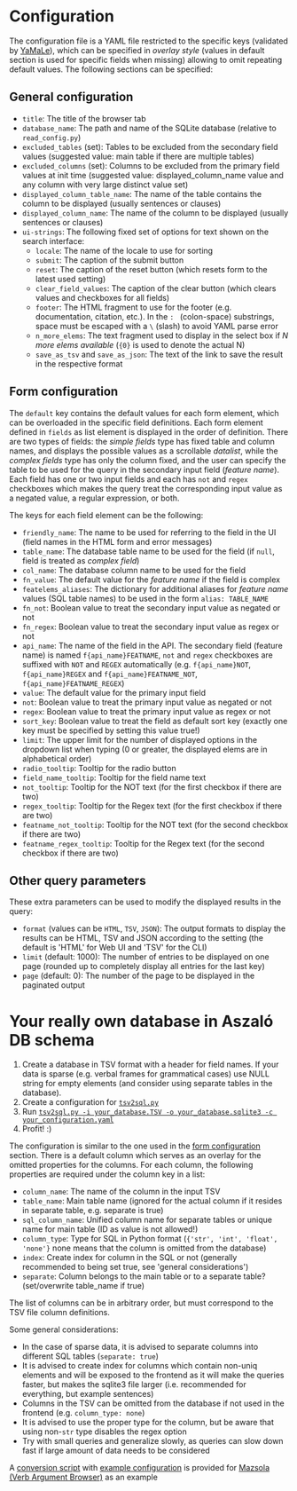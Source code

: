 # Configuration

The configuration file is a YAML file restricted to the specific keys (validated by [YaMaLe](https://github.com/23andMe/Yamale)), which can be specified in _overlay style_ (values in default section is used for specific fields when missing) allowing to omit repeating default values.
The following sections can be specified:

## General configuration

- `title`: The title of the browser tab
- `database_name`: The path and name of the SQLite database (relative to `read_config.py`)
- `excluded_tables` (set): Tables to be excluded from the secondary field values (suggested value: main table if there are multiple tables)
- `excluded_columns` (set): Columns to be excluded from the primary field values at init time (suggested value: displayed_column_name value and any column with very large distinct value set)
- `displayed_column_table_name`: The name of the table contains the column to be displayed (usually sentences or clauses)
- `displayed_column_name`:  The name of the column to be displayed (usually sentences or clauses)
- `ui-strings`: The following fixed set of options for text shown on the search interface:
  - `locale`: The name of the locale to use for sorting
  - `submit`: The caption of the submit button
  - `reset`: The caption of the reset button (which resets form to the latest used setting)
  - `clear_field_values`: The caption of the clear button (which clears values and checkboxes for all fields)
  - `footer`: The HTML fragment to use for the footer (e.g. documentation, citation, etc.). In the `: ` (colon-space) substrings, space must be escaped with a `\` (slash) to avoid YAML parse error
  - `n_more_elems`: The text fragment used to display in the select box if _N more elems available_ (`{0}` is used to denote the actual N)
  - `save_as_tsv` and `save_as_json`: The text of the link to save the result in the respective format

## Form configuration

The `default` key contains the default values for each form element, which can be overloaded in the specific field definitions. Each form element defined in `fields` as list element is displayed in the order of definition.
There are two types of fields: the _simple fields_ type has fixed table and column names, and displays the possible values as a scrollable _datalist_, while the _complex fields_ type has only the column fixed, and the user can specify the table to be used for the query in the secondary input field (_feature name_).
Each field has one or two input fields and each has `not` and `regex` checkboxes which makes the query treat the corresponding input value as a negated value, a regular expression, or both.

The keys for each field element can be the following:

- `friendly_name`: The name to be used for referring to the field in the UI (field names in the HTML form and error messages)
- `table_name`: The database table name to be used for the field (if `null`, field is treated as _complex field_)
- `col_name`: The database column name to be used for the field
- `fn_value`: The default value for the _feature name_ if the field is complex
- `featelems_aliases`: The dictionary for additional aliases for _feature name_ values (SQL table names) to be used in the form `alias: TABLE_NAME`
- `fn_not`: Boolean value to treat the secondary input value as negated or not
- `fn_regex`: Boolean value to treat the secondary input value as regex or not
- `api_name`: The name of the field in the API. The secondary field (feature name) is named `f{api_name}FEATNAME`, `not` and `regex` checkboxes are suffixed with `NOT` and `REGEX` automatically (e.g. `f{api_name}NOT`, `f{api_name}REGEX` and `f{api_name}FEATNAME_NOT`, `f{api_name}FEATNAME_REGEX`)
- `value`: The default value for the primary input field
- `not`: Boolean value to treat the primary input value as negated or not
- `regex`: Boolean value to treat the primary input value as regex or not
- `sort_key`: Boolean value to treat the field as default sort key (exactly one key must be specified by setting this value true!)
- `limit`: The upper limit for the number of displayed options in the dropdown list when typing (0 or greater, the displayed elems are in alphabetical order)
- `radio_tooltip`: Tooltip for the radio button
- `field_name_tooltip`: Tooltip for the field name text
- `not_tooltip`: Tooltip for the NOT text (for the first checkbox if there are two)
- `regex_tooltip`: Tooltip for the Regex text (for the first checkbox if there are two)
- `featname_not_tooltip`: Tooltip for the NOT text (for the second checkbox if there are two)
- `featname_regex_tooltip`: Tooltip for the Regex text (for the second checkbox if there are two)

## Other query parameters

These extra parameters can be used to modify the displayed results in the query:

- `format` (values can be `HTML`, `TSV`, `JSON`): The output formats to display the results can be HTML, TSV and JSON according to the setting (the default is 'HTML' for Web UI and 'TSV' for the CLI)
- `limit` (default: 1000): The number of entries to be displayed on one page (rounded up to completely display all entries for the last key)
- `page` (default: 0): The number of the page to be displayed in the paginated output

# Your really own database in Aszaló DB schema

1. Create a database in TSV format with a header for field names. If your data is sparse (e.g. verbal frames for grammatical cases) use NULL string for empty elements (and consider using separate tables in the database).
2. Create a configuration for [`tsv2sql.py`](../scripts/tsv2sql.py)
3. Run [`tsv2sql.py -i your_database.TSV -o your_database.sqlite3 -c your_configuration.yaml`](../scripts/tsv2sql.py)
4. Profit! :)

The configuration is similar to the one used in the [form configuration](#form-configuration) section. There is a default column which serves as an overlay for the omitted properties for the columns.
For each column, the following properties are required under the column key in a list:

- `column_name`: The name of the column in the input TSV
- `table_name`: Main table name (ignored for the actual column if it resides in separate table, e.g. separate is true)
- `sql_column_name`: Unified column name for separate tables or unique name for main table (ID as value is not allowed!)
- `column_type`: Type for SQL in Python format (`{'str', 'int', 'float', 'none'}` none means that the column is omitted from the database)
- `index`: Create index for column in the SQL or not (generally recommended to being set true, see 'general considerations')
- `separate`: Column belongs to the main table or to a separate table? (set/overwrite table_name if true)

The list of columns can be in arbitrary order, but must correspond to the TSV file column definitions.

Some general considerations:

- In the case of sparse data, it is advised to separate columns into different SQL tables (`separate: true`)
- It is advised to create index for columns which contain non-uniq elements and will be exposed to the frontend as it will make the queries faster, but makes the sqlite3 file larger (i.e. recommended for everything, but example sentences)
- Columns in the TSV can be omitted from the database if not used in the frontend (e.g. `column_type: none`)
- It is advised to use the proper type for the column, but be aware that using non-`str` type disables the regex option
- Try with small queries and generalize slowly, as queries can slow down fast if large amount of data needs to be considered

A [conversion script](../scripts/mazsola2tsv.py) with [example configuration](../scripts/mazsola_filtered_5.yaml) is provided for [Mazsola (Verb Argument Browser)](http://corpus.nytud.hu/mazsola/index_eng.html) as an example
